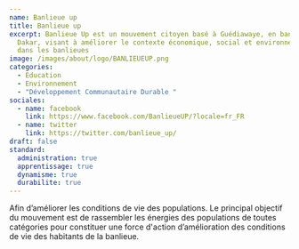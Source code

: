 ```yaml
---
name: Banlieue up
title: Banlieue up
excerpt: Banlieue Up est un mouvement citoyen basé à Guédiawaye, en banlieue de
  Dakar, visant à améliorer le contexte économique, social et environnemental
  dans les banlieues
image: /images/about/logo/BANLIEUEUP.png
categories:
  - Education
  - Environnement
  - "Développement Communautaire Durable "
sociales:
  - name: facebook
    link: https://www.facebook.com/BanlieueUP/?locale=fr_FR
  - name: twitter
    link: https://twitter.com/banlieue_up/
draft: false
standard:
  administration: true
  apprentissage: true
  dynamisme: true
  durabilite: true
---
```


Afin d’améliorer les conditions de vie des populations. Le principal objectif du mouvement est de rassembler les énergies des populations de toutes catégories pour constituer une force d'action d’amélioration des conditions de vie des habitants de la banlieue.
